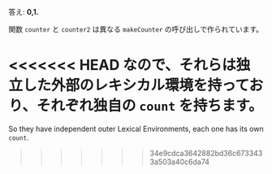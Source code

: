 答え: **0,1.**

関数 `counter` と `counter2` は異なる `makeCounter` の呼び出しで作られています。

<<<<<<< HEAD
なので、それらは独立した外部のレキシカル環境を持っており、それぞれ独自の `count` を持ちます。
=======
So they have independent outer Lexical Environments, each one has its own `count`.
>>>>>>> 34e9cdca3642882bd36c6733433a503a40c6da74
